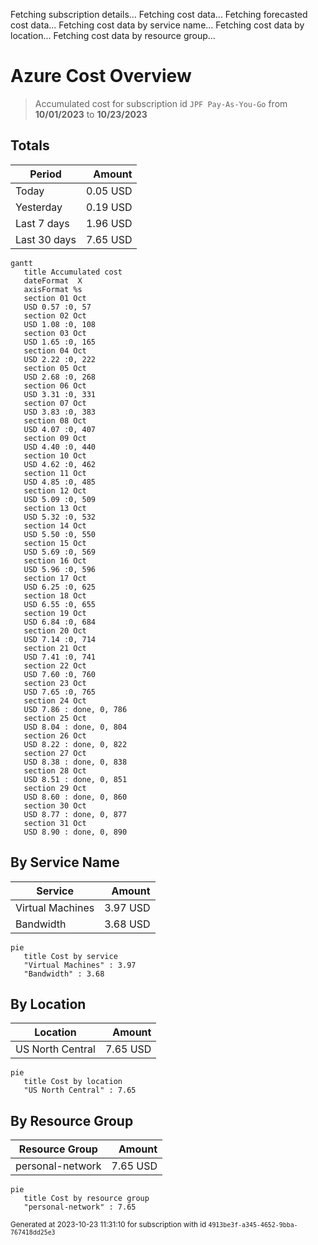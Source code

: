 Fetching subscription details...
Fetching cost data...
Fetching forecasted cost data...
Fetching cost data by service name...
Fetching cost data by location...
Fetching cost data by resource group...
# Azure Cost Overview

> Accumulated cost for subscription id `JPF Pay-As-You-Go` from **10/01/2023** to **10/23/2023**

## Totals

|Period|Amount|
|---|---:|
|Today|0.05 USD|
|Yesterday|0.19 USD|
|Last 7 days|1.96 USD|
|Last 30 days|7.65 USD|

```mermaid
gantt
   title Accumulated cost
   dateFormat  X
   axisFormat %s
   section 01 Oct
   USD 0.57 :0, 57
   section 02 Oct
   USD 1.08 :0, 108
   section 03 Oct
   USD 1.65 :0, 165
   section 04 Oct
   USD 2.22 :0, 222
   section 05 Oct
   USD 2.68 :0, 268
   section 06 Oct
   USD 3.31 :0, 331
   section 07 Oct
   USD 3.83 :0, 383
   section 08 Oct
   USD 4.07 :0, 407
   section 09 Oct
   USD 4.40 :0, 440
   section 10 Oct
   USD 4.62 :0, 462
   section 11 Oct
   USD 4.85 :0, 485
   section 12 Oct
   USD 5.09 :0, 509
   section 13 Oct
   USD 5.32 :0, 532
   section 14 Oct
   USD 5.50 :0, 550
   section 15 Oct
   USD 5.69 :0, 569
   section 16 Oct
   USD 5.96 :0, 596
   section 17 Oct
   USD 6.25 :0, 625
   section 18 Oct
   USD 6.55 :0, 655
   section 19 Oct
   USD 6.84 :0, 684
   section 20 Oct
   USD 7.14 :0, 714
   section 21 Oct
   USD 7.41 :0, 741
   section 22 Oct
   USD 7.60 :0, 760
   section 23 Oct
   USD 7.65 :0, 765
   section 24 Oct
   USD 7.86 : done, 0, 786
   section 25 Oct
   USD 8.04 : done, 0, 804
   section 26 Oct
   USD 8.22 : done, 0, 822
   section 27 Oct
   USD 8.38 : done, 0, 838
   section 28 Oct
   USD 8.51 : done, 0, 851
   section 29 Oct
   USD 8.60 : done, 0, 860
   section 30 Oct
   USD 8.77 : done, 0, 877
   section 31 Oct
   USD 8.90 : done, 0, 890
```

## By Service Name

|Service|Amount|
|---|---:|
|Virtual Machines|3.97 USD|
|Bandwidth|3.68 USD|

```mermaid
pie
   title Cost by service
   "Virtual Machines" : 3.97
   "Bandwidth" : 3.68
```

## By Location

|Location|Amount|
|---|---:|
|US North Central|7.65 USD|

```mermaid
pie
   title Cost by location
   "US North Central" : 7.65
```

## By Resource Group

|Resource Group|Amount|
|---|---:|
|personal-network|7.65 USD|

```mermaid
pie
   title Cost by resource group
   "personal-network" : 7.65
```

<sup>Generated at 2023-10-23 11:31:10 for subscription with id `4913be3f-a345-4652-9bba-767418dd25e3`</sup>
